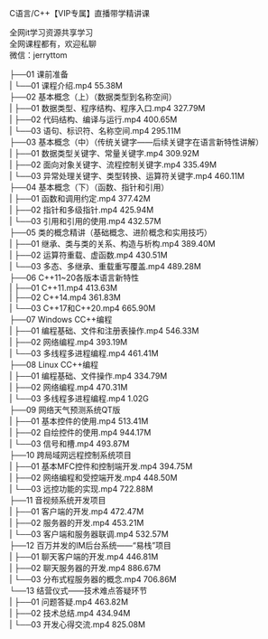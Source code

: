 C语言/C++【VIP专属】直播带学精讲课

全网it学习资源共享学习<br>全网课程都有，欢迎私聊<br>微信：jerryttom<br>

├──01 课前准备<br> | └──01 课程介绍.mp4 55.38M<br> ├──02 基本概念（上）（数据类型到名称空间）<br> | ├──01 数据类型、程序结构、程序入口.mp4 327.79M<br> | ├──02 代码结构、编译与运行.mp4 400.65M<br> | └──03 语句、标识符、名称空间.mp4 295.11M<br> ├──03 基本概念（中）（传统关键字——后续关键字在语言新特性讲解）<br> | ├──01 数据类型关键字、常量关键字.mp4 309.92M<br> | ├──02 面向对象关键字、流程控制关键字.mp4 335.49M<br> | └──03 异常处理关键字、类型转换、运算符关键字.mp4 460.11M<br> ├──04 基本概念（下）（函数、指针和引用）<br> | ├──01 函数和调用约定.mp4 377.42M<br> | ├──02 指针和多级指针.mp4 425.94M<br> | └──03 引用和引用的使用.mp4 432.57M<br> ├──05 类的概念精讲（基础概念、进阶概念和实用技巧）<br> | ├──01 继承、类与类的关系、构造与析构.mp4 389.40M<br> | ├──02 运算符重载、虚函数.mp4 430.51M<br> | └──03 多态、多继承、重载重写覆盖.mp4 489.28M<br> ├──06 C++11~20各版本语言新特性<br> | ├──01 C++11.mp4 413.63M<br> | ├──02 C++14.mp4 361.83M<br> | └──03 C++17和C++20.mp4 665.90M<br> ├──07 Windows CC++编程<br> | ├──01 编程基础、文件和注册表操作.mp4 546.33M<br> | ├──02 网络编程.mp4 393.19M<br> | └──03 多线程多进程编程.mp4 461.41M<br> ├──08 Linux CC++编程<br> | ├──01 编程基础、文件操作.mp4 334.79M<br> | ├──02 网络编程.mp4 470.31M<br> | └──03 多线程多进程编程.mp4 1.02G<br> ├──09 网络天气预测系统QT版<br> | ├──01 基本控件的使用.mp4 513.41M<br> | ├──02 自绘控件的使用.mp4 944.17M<br> | └──03 信号和槽.mp4 493.87M<br> ├──10 跨局域网远程控制系统项目<br> | ├──01 基本MFC控件和控制端开发.mp4 394.75M<br> | ├──02 网络编程和受控端开发.mp4 448.50M<br> | └──03 远控功能的实现.mp4 722.88M<br> ├──11 音视频系统开发项目<br> | ├──01 客户端的开发.mp4 472.47M<br> | ├──02 服务器的开发.mp4 453.21M<br> | └──03 客户端和服务器联调.mp4 532.57M<br> ├──12 百万并发的IM后台系统——“易栈”项目<br> | ├──01 聊天客户端的开发.mp4 446.81M<br> | ├──02 聊天服务器的开发.mp4 886.67M<br> | └──03 分布式程服务器的概念.mp4 706.86M<br> └──13 结营仪式——技术难点答疑环节<br> | ├──01 问题答疑.mp4 463.82M<br> | ├──02 技术总结.mp4 434.94M<br> | └──03 开发心得交流.mp4 825.08M